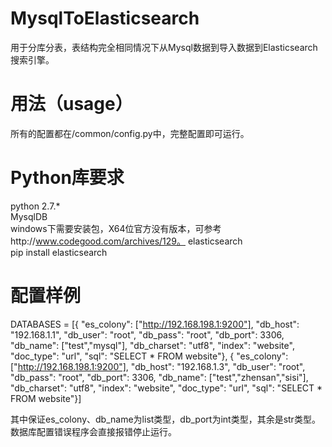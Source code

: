 # MysqlToElasticsearch
用于分库分表，表结构完全相同情况下从Mysql数据到导入数据到Elasticsearch搜索引擎。

# 用法（usage）
所有的配置都在/common/config.py中，完整配置即可运行。

# Python库要求
python 2.7.*  
MysqlDB  
windows下需要安装包，X64位官方没有版本，可参考http://www.codegood.com/archives/129。
elasticsearch  
pip install elasticsearch  

# 配置样例
DATABASES = [{
    "es_colony": ["http://192.168.198.1:9200"],
    "db_host": "192.168.1.1",
    "db_user": "root",
    "db_pass": "root",
    "db_port": 3306,
    "db_name": ["test","mysql"],
    "db_charset": "utf8",
    "index": "website",
    "doc_type": "url",
    "sql": "SELECT * FROM website"},
{
    "es_colony": ["http://192.168.198.1:9200"],
    "db_host": "192.168.1.3",
    "db_user": "root",
    "db_pass": "root",
    "db_port": 3306,
    "db_name": ["test","zhensan","sisi"],
    "db_charset": "utf8",
    "index": "website",
    "doc_type": "url",
    "sql": "SELECT * FROM website"}]
    
其中保证es_colony、db_name为list类型，db_port为int类型，其余是str类型。数据库配置错误程序会直接报错停止运行。
